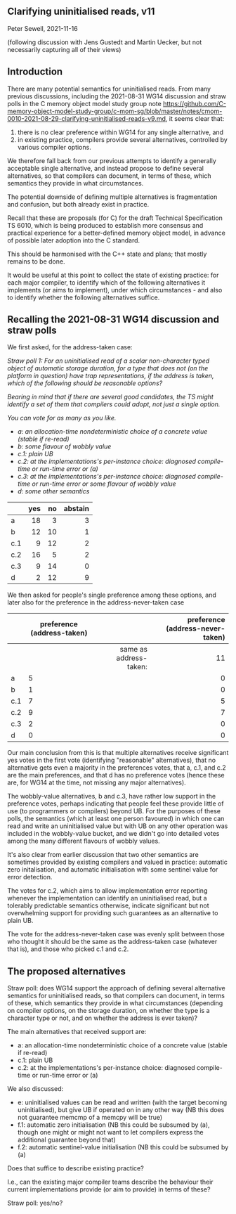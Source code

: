 Clarifying uninitialised reads, v11
-------------------------------------

Peter Sewell,  2021-11-16

(following discussion with Jens Gustedt and Martin Uecker, but not necessarily capturing all of their views)

## Introduction

There are many potential semantics for uninitialised reads. 
From many previous discussions, including the 2021-08-31 WG14
discussion and straw polls in the C memory object model study group
note
<https://github.com/C-memory-object-model-study-group/c-mom-sg/blob/master/notes/cmom-0010-2021-08-29-clarifying-uninitialised-reads-v9.md>,
it seems clear that:

1. there is no clear preference within WG14 for any single alternative, and
2. in existing practice, compilers provide several alternatives, controlled by various compiler options.

We therefore fall back from our previous attempts to identify a
generally acceptable single alternative, and instead propose to define
several alternatives, so that compilers can document, in terms of
these, which semantics they provide in what circumstances.

The potential downside of defining multiple alternatives is
fragmentation and confusion, but both already exist in practice.

Recall that these are proposals (for C) for the draft Technical
Specification TS 6010, which is being produced to establish more
consensus and practical experience for a better-defined memory object
model, in advance of possible later adoption into the C standard.

This should be harmonised with the C++ state and plans; that mostly 
remains to be done.

It would be useful at this point to collect the state of existing practice:
for each major compiler, to identify which of the following alternatives it
implements (or aims to implement), under which circumstances - and also to 
identify whether the following alternatives suffice. 

## Recalling the 2021-08-31 WG14 discussion and straw polls

We first asked, for the address-taken case: 

<em>
Straw poll 1: For an uninitialised read of a scalar non-character typed
object of automatic storage duration, for a type that does not (on the
platform in question) have trap representations, if the address is
taken, which of the following should be reasonable options? 

Bearing in mind that if there are several good candidates, the TS might identify 
a set of them that compilers could adopt, not just a single option.

You can vote for as many as you like.

- a: an allocation-time nondeterministic choice of a concrete value (stable if re-read) 
- b: some flavour of wobbly value
- c.1: plain UB 
- c.2: at the implementations's per-instance choice: diagnosed compile-time or run-time error or (a)
- c.3: at the implementations's per-instance choice: diagnosed compile-time or run-time error or some flavour of wobbly value
- d:  some other semantics

</em>

|     |   yes  |   no  | abstain |
|:----|-------:|------:|--------:|
|a    |     18 |     3 |       3 |
|b    |     12 |    10 |       1 |
|c.1  |      9 |    12 |       2 |
|c.2  |     16 |     5 |       2 |
|c.3  |      9 |    14 |       0 |
|d    |      2 |    12 |       9 |

We then asked for people's single preference among these options, and later also for the preference in the address-never-taken case

|     |   preference (address-taken)|                         |   preference (address-never-taken)|
|:----|-----------------------------|------------------------:|----------------------------------:|
|     |                             | same as address-taken:  |     11                            |
|a    |   5 		 				|    					  |		0							  |
|b    |   1 		 				|						  |		0							  |
|c.1  |   7 		 				|						  |		5							  |
|c.2  |   9 		 				|						  |		7							  |
|c.3  |   2 		 				|						  |		0							  |
|d    |   0 		 				|                         |     0                             |


Our main conclusion from this is that multiple alternatives receive significant yes votes in the first vote (identifying "reasonable" alternatives), that no alternative gets even a majority in the preferences votes, that a, c.1, and c.2 are the main preferences, and that d has no preference votes (hence these are, for WG14 at the time, not missing any major alternatives). 

The wobbly-value alternatives, b and c.3, have rather low support in the preference votes, perhaps indicating that people feel these provide little of use (to programmers or compilers) beyond UB.   For the purposes of these polls, the semantics (which at least one person favoured) in which one can read and write an uninitialised value but with UB on any other operation was included in the wobbly-value bucket, and we didn't go into detailed votes among the many different flavours of wobbly values. 

It's also clear from earlier discussion that two other semantics are sometimes provided by existing compilers and valued in practice: automatic zero initalisation, and automatic initialisation with some sentinel value for error detection. 

The votes for c.2, which aims to allow implementation error reporting whenever the implementation can identify an uninitialised read, but a tolerably predictable semantics otherwise, indicate significant but not overwhelming support for providing such guarantees as an alternative to plain UB. 

The vote for the address-never-taken case was evenly split between those who thought it should be the same as the address-taken case (whatever that is), and those who picked c.1 and c.2.

## The proposed alternatives



Straw poll: does WG14 support the approach of defining several
alternative semantics for uninitialised reads, so that compilers can document,
in terms of these, which semantics they provide in what circumstances
(depending on compiler options, on the storage duration, on whether
the type is a character type or not, and on whether the address is
ever taken)?

The main alternatives that received support are:

- a: an allocation-time nondeterministic choice of a concrete value (stable if re-read) 
- c.1: plain UB 
- c.2: at the implementations's per-instance choice: diagnosed compile-time or run-time error or (a)


We also discussed:

- e: uninitialised values can be read and written (with the target becoming uninitialised), but give UB if operated on in any other way (NB this does not guarantee memcmp of a memcpy will be true)
- f.1: automatic zero initialisation  (NB this could be subsumed by (a), though one might or might not want to let compilers express the additional guarantee beyond that)
- f.2: automatic sentinel-value initialisation (NB this could be subsumed by (a)

Does that suffice to describe existing practice? 

I.e., can the existing major compiler teams describe the behaviour
their current implementations provide (or aim to provide) in terms of
these?


Straw poll: yes/no? 


